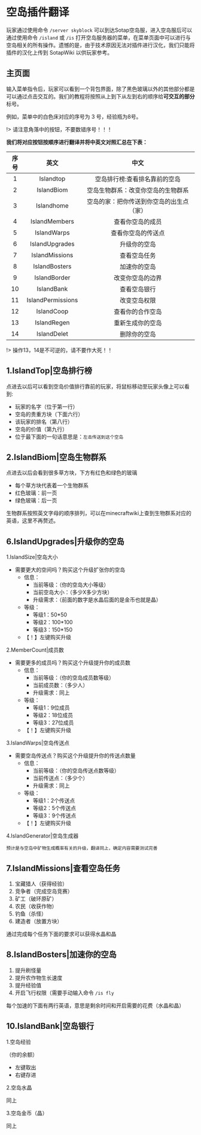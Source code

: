 # 空岛插件翻译

玩家通过使用命令 `/server skyblock` 可以到达Sotap空岛服，进入空岛服后可以通过使用命令 `/island` 或 `/is` 打开空岛服务器的菜单，在菜单页面中可以进行与空岛相关的所有操作。遗憾的是，由于技术原因无法对插件进行汉化，我们只能将插件的汉化上传到 SotapWiki 以供玩家参考。

## 主页面
输入菜单指令后，玩家可以看到一个背包界面，除了黑色玻璃以外的其他部分都是可以通过点击交互的。我们的教程将按照从上到下从左到右的顺序给**可交互的部分**标号。

例如，菜单中的白色床对应的序号为 3 号，经验瓶为8号。

!> 请注意角落中的按钮，不要数错序号！！！

**我们将对应按钮按顺序进行翻译并将中英文对照汇总在下表：**

|序号|英文|中文|
|:-:|:-:|:-:|
|1|Islandtop|空岛排行榜:查看排名靠前的空岛|
|2|IslandBiom|空岛生物群系：改变你空岛的生物群系|
|3|Islandhome|空岛的家：把你传送到你空岛的出生点（家）|
|4|IslandMembers|查看你空岛的成员|
|5|IslandWarps|查看你空岛的传送点|
|6|IslandUpgrades|升级你的空岛|
|7|IslandMissions|查看空岛任务|
|8|IslandBosters|加速你的空岛|
|9|IslandBorder|改变你空岛的边界|
|10|IslandBank|查看空岛银行|
|11|IslandPermissions|改变空岛权限|
|12|IslandCoop|查看你的合作空岛|
|13|IslandRegen|重新生成你的空岛|
|14|IslandDelet|删除你的空岛|

!> 操作13，14是不可逆的，请不要作大死！！

## 1.IslandTop|空岛排行榜
点进去以后可以看到空岛价值排行靠前的玩家，将鼠标移动至玩家头像上可以看到:

- 玩家的名字（位于第一行）
- 空岛的贵重方块（下面六行）
- 该玩家的排名（第八行）
- 空岛的价值（第九行）
- 位于最下面的一句话意思是：`左击传送到这个空岛`

## 2.IslandBiom|空岛生物群系
点进去以后会看到很多草方块，下方有红色和绿色的玻璃

- 每个草方块代表着一个生物群系
- 红色玻璃：前一页
- 绿色玻璃：后一页

生物群系按照英文字母的顺序排列，可以在minecraftwiki上查到生物群系对应的英语，这里不再赘述。

## 6.IslandUpgrades|升级你的空岛
1.IslandSize|空岛大小
- 需要更大的空间吗？购买这个升级扩张你的空岛
    - 信息：
        - 当前等级：（你的空岛大小等级）
        - 当前空岛大小：（多少X多少方块）
        - 升级需求：（前面的数字是水晶后面的是金币也就是晶）
    - 等级：
        - 等级1：50*50
        - 等级2：100*100
        - 等级3：150*150
    - 【！】左键购买升级

2.MemberCount|成员数
- 需要更多的成员吗？购买这个升级提升你的成员数
    - 信息：
        - 当前等级：（你的空岛成员数等级）
        - 当前成员数：（多少人）
        - 升级需求：同上
    - 等级：
        - 等级1：9位成员
        - 等级2：18位成员
        - 等级3：27位成员
    - 【！】左键购买升级

3.IslandWarps|空岛传送点
- 需要空岛传送点？购买这个升级提升你的传送点数量
    - 信息：
        - 当前等级：（你的空岛传送点数等级）
        - 当前传送点：（多少个）
        - 升级需求：同上
    - 等级：
        - 等级1：2个传送点
        - 等级2：5个传送点
        - 等级3：9个传送点
    - 【！】左键购买升级

4.IslandGenerator|空岛生成器

    预计是与空岛中矿物生成概率有关的升级，翻译同上，确定内容需要测试完善
    
## 7.IslandMissions|查看空岛任务
1. 宝藏猎人（获得经验）
2. 竞争者（完成空岛竞赛）
3. 矿工（破环原矿）
4. 农民（收获作物）
5. 钓鱼（杀怪）
6. 建造者（放置方块）

通过完成每个任务下面的要求可以获得水晶和晶

## 8.IslandBosters|加速你的空岛
1. 提升刷怪量
2. 提升农作物生长速度
3. 提升经验值
4. 开启飞行权限（需要手动输入命令 `/is fly`

每个加速的下面有两行英语，意思是剩余时间和开启需要的花费（水晶和晶）

## 10.IslandBank|空岛银行
1.空岛经验

（你的余额）
- 左键取出
- 右键存进

2.空岛水晶

同上

3.空岛金币（晶）

同上
